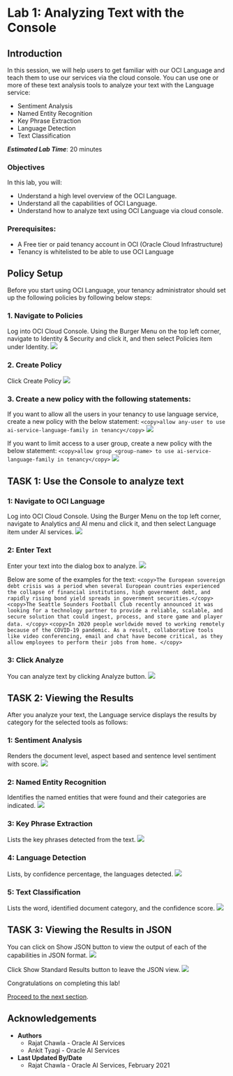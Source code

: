 # Lab 1: Analyzing Text with the Console

## Introduction
In this session, we will help users to get familiar with our OCI Language and teach them to use our services via the cloud console.
You can use one or more of these text analysis tools to analyze your text with the Language service:
- Sentiment Analysis
- Named Entity Recognition
- Key Phrase Extraction
- Language Detection
- Text Classification

***Estimated Lab Time***: 20 minutes

### Objectives

In this lab, you will:
- Understand a high level overview of the OCI Language.
- Understand all the capabilities of OCI Language.
- Understand how to analyze text using OCI Language via cloud console.

### Prerequisites:
- A Free tier or paid tenancy account in OCI (Oracle Cloud Infrastructure)
- Tenancy is whitelisted to be able to use OCI Language

## **Policy Setup**

Before you start using OCI Language, your tenancy administrator should set up the following policies by following below steps:

### 1. Navigate to Policies
Log into OCI Cloud Console. Using the Burger Menu on the top left corner, navigate to Identity & Security and click it, and then select Policies item under Identity.
    ![](./images/policy1.png " ")


### 2. Create Policy
Click Create Policy
    ![](./images/policy2.png " ")


### 3. Create a new policy with the following statements:

If you want to allow all the users in your tenancy to use language service, create a new policy with the below statement:
    ```
    <copy>allow any-user to use ai-service-language-family in tenancy</copy>
    ```
    ![](./images/policy3.png " ")


If you want to limit access to a user group, create a new policy with the below statement:
    ```
    <copy>allow group <group-name> to use ai-service-language-family in tenancy</copy>
    ```
    ![](./images/policy4.png " ")

## **TASK 1:** Use the Console to analyze text

### 1: Navigate to OCI Language

Log into OCI Cloud Console. Using the Burger Menu on the top left corner, navigate to Analytics and AI menu and click it, and then select Language item under AI services.
    ![](./images/navigate-to-ai-langauge-menu.png " ")

### 2: Enter Text

Enter your text into the dialog box to analyze.
    ![](./images/text-box.png " ")

Below are some of the examples for the text:
    ```
    <copy>The European sovereign debt crisis was a period when several European countries experienced the collapse of financial institutions, high government debt, and rapidly rising bond yield spreads in government securities.</copy>
    ```
    ```
    <copy>The Seattle Sounders Football Club recently announced it was looking for a technology partner to provide a reliable, scalable, and secure solution that could ingest, process, and store game and player data. </copy>
    ```
    ```
    <copy>In 2020 people worldwide moved to working remotely because of the COVID-19 pandemic. As a result, collaborative tools like video conferencing, email and chat have become critical, as they allow employees to perform their jobs from home. </copy>
    ```

### 3: Click Analyze

You can analyze text by clicking Analyze button.
    ![](./images/analyze-button.png " ")

<!-- ### 5: Click Reset

You can reset the page by clicking Reset button.
![](./images/reset-button.png " ") -->

## **TASK 2:** Viewing the Results

After you analyze your text, the Language service displays the results by category for the selected tools as follows:

### 1: Sentiment Analysis

Renders the document level, aspect based and sentence level sentiment with score.
    ![](./images/sentiment-result.png " ")

### 2: Named Entity Recognition

Identifies the named entities that were found and their categories are indicated.
    ![](./images/ner-result.png " ")

### 3: Key Phrase Extraction

Lists the key phrases detected from the text.
    ![](./images/kpe-result.png " ")

### 4: Language Detection

Lists, by confidence percentage, the languages detected.
    ![](./images/lang-result.png " ")

### 5: Text Classification

Lists the word, identified document category, and the confidence score.
    ![](./images/text-result.png " ")

## **TASK 3:** Viewing the Results in JSON

You can click on Show JSON button to view the output of each of the capabilities in JSON format.
    ![](./images/show-json-button.png " ")

Click Show Standard Results button to leave the JSON view. 
    ![](./images/copy-download-button.png " ")



Congratulations on completing this lab!

[Proceed to the next section](#next).

## Acknowledgements
* **Authors**
    * Rajat Chawla  - Oracle AI Services
    * Ankit Tyagi -  Oracle AI Services
* **Last Updated By/Date**
    * Rajat Chawla  - Oracle AI Services, February 2021
